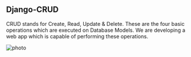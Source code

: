 ## Django-CRUD
CRUD stands for Create, Read, Update & Delete. These are the four basic operations which are executed on Database Models. We are developing a web app which is capable of performing these operations.

<img src="https://drive.google.com/file/d/1wxyIs3ZM7VuGqbL2879u8yZHR8MGIc1k/view?usp=drive_link" alt="photo">
